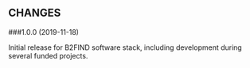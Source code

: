 ## CHANGES 

###1.0.0 (2019-11-18)

Initial release for B2FIND software stack, including development during several funded projects.  